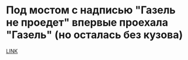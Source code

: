 # Под мостом с надписью "Газель не проедет" впервые проехала "Газель" (но осталась без кузова)



[LINK](https://varlamov.ru/2859526.html)